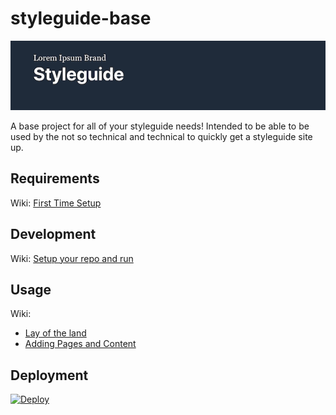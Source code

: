# styleguide-base
![](src/utils/bin/read-me-picture.png)

A base project for all of your styleguide needs!
Intended to be able to be used by the not so technical and technical to quickly get a styleguide site up.

## Requirements
Wiki: [First Time Setup](https://github.com/istrategylabs/mo-styleguide/wiki/First-Time-Setup)

## Development
Wiki: [Setup your repo and run](https://github.com/istrategylabs/mo-styleguide/wiki/Start-New-Style-Guide#set-up-and-run)

## Usage
Wiki: 
   - [Lay of the land](https://github.com/istrategylabs/mo-styleguide/wiki/Start-New-Style-Guide#lay-of-the-land)
   - [Adding Pages and Content](https://github.com/istrategylabs/mo-styleguide/wiki/Add-Pages-and-Sections#add-pages)

## Deployment
[![Deploy](https://www.herokucdn.com/deploy/button.svg)](https://heroku.com/deploy?template=https://github.com/istrategylabs/mo-styleguide)